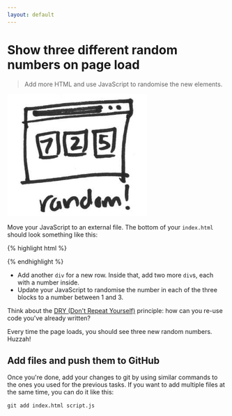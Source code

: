 ```yaml
---
layout: default
---
```


<h1 data-task-number="3">Show three different random numbers on page load</h1>

> Add more HTML and use JavaScript to randomise the new elements.

![](./img/3.jpg)

Move your JavaScript to an external file. The bottom of your `index.html` should look something like this:

{% highlight html %}
	<script type="text/javascript" src="script.js"></script>
</body>
{% endhighlight %}

* Add another `div` for a new row. Inside that, add two more `div`s, each with a number inside.
* Update your JavaScript to randomise the number in each of the three blocks to a number between 1 and 3.

Think about the [DRY (Don't Repeat Yourself)](https://en.wikipedia.org/wiki/Don%27t_repeat_yourself) principle: how can you re-use code you've already written?

Every time the page loads, you should see three new random numbers. Huzzah!

## Add files and push them to GitHub

Once you're done, add your changes to git by using similar commands to the ones you used for the previous tasks. If you want to add multiple files at the same time, you can do it like this:

```
git add index.html script.js
```
